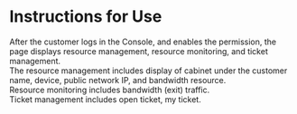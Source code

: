 # Instructions for Use
After the customer logs in the Console, and enables the permission, the page displays resource management, resource monitoring, and ticket management.</br>
The resource management includes display of cabinet under the customer name, device, public network IP, and bandwidth resource.</br>
Resource monitoring includes bandwidth (exit) traffic.</br>
Ticket management includes open ticket, my ticket.
